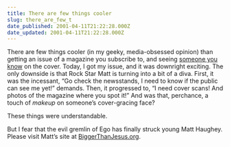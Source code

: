 ```yaml
---
title: There are few things cooler
slug: there_are_few_t
date_published: 2001-04-11T21:22:28.000Z
date_updated: 2001-04-11T21:22:28.000Z
---
```


There are few things cooler (in my geeky, media-obsessed opinion) than getting an issue of a magazine you subscribe to, and seeing [someone you know](http://www.brillscontent.com/current/index.shtml) on the cover. Today, I got my issue, and it was downright exciting. The only downside is that Rock Star Matt is turning into a bit of a diva. First, it was the incessant, “Go check the newsstands, I need to know if the public can see me yet!” demands. Then, it progressed to, “I need cover scans! And photos of the magazine where you spot it!” And was that, perchance, a touch of *makeup* on someone’s cover-gracing face?

These things were understandable.

But I fear that the evil gremlin of Ego has finally struck young Matt Haughey. Please visit Matt’s site at [BiggerThanJesus.org](http://biggerthanjesus.org/).
